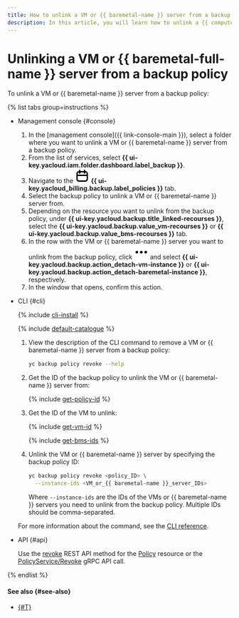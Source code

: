 ```yaml
---
title: How to unlink a VM or {{ baremetal-name }} server from a backup policy
description: In this article, you will learn how to unlink a {{ compute-name }} VM or {{ baremetal-full-name }} server from a backup policy.
---
```


# Unlinking a VM or {{ baremetal-full-name }} server from a backup policy

To unlink a VM or {{ baremetal-name }} server from a backup policy:

{% list tabs group=instructions %}

- Management console {#console}

  1. In the [management console]({{ link-console-main }}), select a folder where you want to unlink a VM or {{ baremetal-name }} server from a backup policy.
  1. From the list of services, select **{{ ui-key.yacloud.iam.folder.dashboard.label_backup }}**.
  1. Navigate to the ![policies](../../../_assets/console-icons/calendar.svg) **{{ ui-key.yacloud_billing.backup.label_policies }}** tab.
  1. Select the backup policy to unlink a VM or {{ baremetal-name }} server from.
  1. Depending on the resource you want to unlink from the backup policy, under **{{ ui-key.yacloud.backup.title_linked-recourses }}**, select the **{{ ui-key.yacloud.backup.value_vm-recourses }}** or **{{ ui-key.yacloud.backup.value_bms-recourses }}** tab.
  1. In the row with the VM or {{ baremetal-name }} server you want to unlink from the backup policy, click ![options](../../../_assets/console-icons/ellipsis.svg) and select **{{ ui-key.yacloud.backup.action_detach-vm-instance }}** or **{{ ui-key.yacloud.backup.action_detach-baremetal-instance }}**, respectively.
  1. In the window that opens, confirm this action.

- CLI {#cli}

  {% include [cli-install](../../../_includes/cli-install.md) %}

  {% include [default-catalogue](../../../_includes/default-catalogue.md) %}

  1. View the description of the CLI command to remove a VM or {{ baremetal-name }} server from a backup policy: 

      ```bash
      yc backup policy revoke --help
      ```

  1. Get the ID of the backup policy to unlink the VM or {{ baremetal-name }} server from:

      {% include [get-policy-id](../../../_includes/backup/operations/get-policy-id.md) %}

  1. Get the ID of the VM to unlink:

      {% include [get-vm-id](../../../_includes/backup/operations/get-vm-id.md) %}

      {% include [get-bms-ids](../../../_includes/backup/operations/get-bms-ids.md) %}

  1. Unlink the VM or {{ baremetal-name }} server by specifying the backup policy ID:

      ```bash
      yc backup policy revoke <policy_ID> \
        --instance-ids <VM_or_{{ baremetal-name }}_server_IDs>
      ```

      Where `--instance-ids` are the IDs of the VMs or {{ baremetal-name }} servers you need to unlink from the backup policy. Multiple IDs should be comma-separated.

  For more information about the command, see the [CLI reference](../../../cli/cli-ref/backup/cli-ref/policy/revoke.md).

- API {#api}

  Use the [revoke](../../backup/api-ref/Policy/revoke.md) REST API method for the [Policy](../../backup/api-ref/Policy/index.md) resource or the [PolicyService/Revoke](../../backup/api-ref/grpc/Policy/revoke.md) gRPC API call.

{% endlist %}

#### See also {#see-also}

* [{#T}](attach-and-detach-vm.md)
